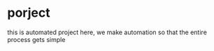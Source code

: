# porject

this is automated project
here, we make automation
so that the entire process gets simple
